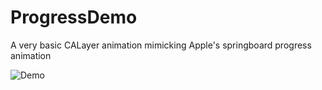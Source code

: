 # ProgressDemo

A very basic CALayer animation mimicking Apple's springboard progress animation

![Demo](http://www.sthoughts.com/uploads/loader2.gif)
